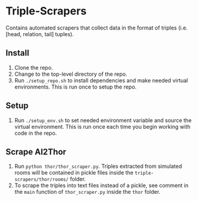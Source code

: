 # Triple-Scrapers
Contains automated scrapers that collect data in the format of triples (i.e. [head, relation, tail] tuples).

## Install
1. Clone the repo.
2. Change to the top-level directory of the repo.
3. Run `./setup_repo.sh` to install dependencies and make needed virtual environments. This is run once to
setup the repo.

## Setup
1. Run `./setup_env.sh` to set needed environment variable and source the virtual environment. This is run
once each time you begin working with code in the repo.

## Scrape AI2Thor
1. Run `python thor/thor_scraper.py`. Triples extracted from simulated rooms will be contained in pickle
files inside the `triple-scrapers/thor/rooms/` folder.
2. To scrape the triples into text files instead of a pickle, see comment in the `main` function of 
`thor_scraper.py` inside the `thor` folder.